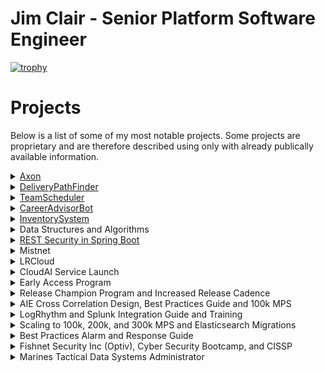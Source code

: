 
# Jim Clair - Senior Platform Software Engineer

[![trophy](https://github-profile-trophy.vercel.app/?username=ryo-ma&theme=onedark)](https://github.com/ryo-ma/github-profile-trophy)

# Projects

Below is a list of some of my most notable projects.  Some projects are proprietary and are therefore described using only with already publically available information.

<details><summary><href>
<a href="https://logrhythm.com/products/logrhythm-axon/">Axon</a></summary>


<blockquote>A proprietary greenfield rewrite of LogRhythm's core data security analytics product as a highly scalable, highly available, multi-cloud/on-prem hybrid multi-tenant security intelligence and event management system.</br> 

In 2019 two architects and I (the platform engineering lead) set out to rebuild Logrhythm's core SIEM as a cloud first platform.  For the next three years, following cloud native industry best practices, we began designing, building, testing, hiring, teaching and evangelizing the new platform while delivering on a very tight timeline.  The Axon platform went GA on Oct. 2022.</br>

I was responsible for the creation of an enterprise platform as well as hiring and leading a Team of Senor level engineers.  By the time I left we had a team of 6 engineers, a PO, and a manager.  And another team of 7 SRE engineers that we were tasked with onboarding, training and mentoring.</br>

<details><summary><b>Design Principals</b></summary><blockquote>
  
  <details><summary>GitOps, CI/CD and Infrastructure As Code</summary>
  
  <ul>
   <li>Infrastructure, pipeline, services, configuration, environments and platform should all be code.  Why? For the single source of truth, visibility, collaboration, versioning, security and auditing that a central VCS can provide.  It forces you to introduce developer tools to non-developers, which is tough but worth it in the end because it lends well to collaborating in globally distributed work force.</li>  
  <li>Atomic commits = atomic versions which enables intelligent service deployments (rollforward/rollback).</li>
  <li> Most VCS systems include deep integrations for CI/CD tools, i.e github actions to build a full SDLC out of parallelizable, on-demand, asynchronous workflows for continuously building, testing, scanning, releasing, deploying and promoting services.  The chosen CI/CD tool should allow for custom runtime.</li>
  </ul>
  </details>
  
  <details><summary>Service Design</summary>
  <ul>
  <li> The platform will combine both synchronous and asynchronous architectures with a preference given to asynchronous services that can be parallelized and stateless.  Stateless svcs are much cheaper as they can easily scale on-demand and because they have no state to track, store, or recover after an unexpected issue these services are easier and cheaper to manage.  For services that require state, the details of that state like how it is stored, retrieved, and processed should be abstracted away from any other entity outside of the service's namespace.  If another entity is dependent on knowledge derived from another service's state it should go through the services API.  Isolating access all stateful service's data to an audited API we can better enforce security policies, schemas and validations around how that information will be shared and referred to while keeping other REST clients unaware of the details of how the data or algorithms functioned internal to the service.</li>
  <li> The chosen language must be widely used in enterprise computing</li>
  </ul>
  </details>
    
  <details><summary>API First</summary>
  <ul>
  <li> The platform should be able to receive and respond quickly to very large fluctuating volumes of data from remote connections.  As well as support concurrent, and geographically sparse connections from users of any externally exposed APIs and UIs.  Both types of connections should be scalable, load balanced, and deployable to MOST global regions.</li>
  <li> Data sent should be stored and replicated to a distributed and highly available datastore.</li>
  <li> The service should be highly available starting at three 99.9's and moving to four 99.99% uptime with monitoring.</li>
  <li> All connections must be encrypted, authenticated and authorized by an apikey or jwt</li>
  </ul>
  </details>
    
  <details><summary>Opensource First</summary>
   
   > :warning: **Section Under Construction - Jim C - 1/22/23**

  </details>

   <details><summary>Container First</summary>
   
   > :warning: **Section Under Construction - Jim C - 1/22/23**

   </details>

   <details><summary>DevSecOps</summary>
   
   > :warning: **Section Under Construction - Jim C - 1/22/23**

  </details>
  
  </blockquote>
  </details>

  <details><summary><b>Contributions</b></summary>
  <blockquote>
  <details><summary>Terraform</summary>
    Building and Designing our AWS infrastructure's base layer was one my first big projects for Axon.  We chose Terraform because of our need to support multiple clouds and on-prem, the teams familiarity with the technology, and Pulumi/CDK solutions weren't very mature yet.  Drawing on past experience from the LRCloud project and recent research I proposed a reusable multi-layer modular design connected together by Terragrunt.    Example layers would be global, vpc, and subnet.  Terragrunt is excellent for reducing duplicate code following DRY principals and allowed us to more easily compose all of our modules and layers into a single command.  We authored many new modules and combined them with upstream opensource modules to create our AWS accounts, ELB, Route53, gateways, IAM, VPC, S3, ECR, and security groups.  All necessary components of infrastructure for laying down self-managed kubernetes clusters.  We then wired the Terraform layer to output to json so we could consume it and feed it into our kubernetes layer allowing for integration and decoupling.  Our Terraform layer for Axon was so successful we used and extended it to migrate the newly procured Mistnet product into LogRhythm's AWS footprint a year later.
  </details>
  <details><summary>AWS  Footprint</summary>
  
  > :warning: **Section Under Construction - Jim C - 1/22/23**
  </details>
  
  <details><summary>IDP Integration (AWS, Okta, Keycloak, and Pomerium)</summary>
  
  > :warning: **Section Under Construction - Jim C - 1/22/23**
  </details>
    
  <details><summary>Vault Operator</summary>
  
  > :warning: **Section Under Construction - Jim C - 1/22/23**
  </details>
    
  <details><summary>Github Actions and CICD pipeline</summary>
  
  > :warning: **Section Under Construction - Jim C - 1/22/23**
  </details>
    
  <details><summary>Auto Promotions</summary>
  
  > :warning: **Section Under Construction - Jim C - 1/22/23**
  </details>
    
  <details><summary>Localdev Provisioning</summary>
  
  > :warning: **Section Under Construction - Jim C - 1/22/23**
  </details>

  <details><summary>Microservice Operator (Ansible)</summary>
  
  > :warning: **Section Under Construction - Jim C - 1/22/23**
  </details>
    
  <details><summary>S3 Integration</summary>
  
  > :warning: **Section Under Construction - Jim C - 1/22/23**
  </details>
    
  <details><summary>Firechief Program</summary>
  
  > :warning: **Section Under Construction - Jim C - 1/22/23**
  </details>
    
  <details><summary>Kops CICD</summary>
  
  > :warning: **Section Under Construction - Jim C - 1/22/23**
  </details>
    
   <details><summary>Opensearch Operator (Golang)</summary>
  
  > :warning: **Section Under Construction - Jim C - 1/22/23**
  </details>

  <details><summary>Sonarqube Scans</summary>
  
  > :warning: **Section Under Construction - Jim C - 1/22/23**
  </details>
 
  <details><summary>Flink Operator(s)</summary>
  
  > :warning: **Section Under Construction - Jim C - 1/22/23**
  </details>

  </blockquote>
</blockquote>
</details>

<details><summary><href>
<a href="https://github.com/jamesclair/DeliveryPathFinder">DeliveryPathFinder</a></summary>

DeliveryPathFinder is a python application that I chose to build in for my Data Structures and Algorithms 2 course while attaining my B.S. in CS. This program provides a shortest path solution for delivering a truck load of packages given their distance from a hub distribution center in Utah. To solve this my algorithm of choice was implementing Dijkstra shortest path algorithm.  The intention of this project wasn't to build the cleanest most re-usable code, it was instead to solve a complex problem with dynamic programming and self-adjusting data structures in the most efficient way possible.  There were much easier projects to pick from, however I wanted to really challenge my ability to understand complex graph traversals and other advanced DSA concepts.  If I have time in the future I would love to refactor this project using the clean code and software design principals that I have gained since this project.  There is certainly room for more named functions, less nested loops, tests, logging, and more efficient lookups, but it was never originally intended to be a long-lived/maintained project.
</details>

<details><summary><href>
<a href="https://github.com/jamesclair/TeamScheduler">TeamScheduler</a></summary>
TeamScheduler is a Java application I created for my B.S. in Computer Science. The project was meant to demonstrate competency in object oriented patterns, lambda functional programming, SQL/JDBC integration, encapsulation, abstraction, exception handling, APIs, Internationalization/Localization, Java and JavaFX.  This project implements a combination of the MVC, DAO, factory, and singleton software design patterns.

TeamScheduler is an extendable application that a global service team could use for scheduling, tracking and reporting of customer appointments.
</details>

<details><summary><href>
<a href="https://github.com/jamesclair/CareerAdvisorBot">CareerAdvisorBot</a></summary>

> :warning: **Section Under Construction - Jim C - 1/22/23**

</details>

<details><summary><href>
<a href="https://github.com/jamesclair/InventorySystem">InventorySystem</a></summary>
InventorySystem was a java app I built while learning JavaFX and MVC patterns.  (*It was the precursor to TeamScheduler project above.*)

</details>

<details><summary>Data Structures and Algorithms</summary>

- [AlmostIncreasingSequenceAlgorithm](https://github.com/jamesclair/AlmostIncreasingSequenceAlgorithm)
- [unlivable_rooms_algorithm](https://github.com/jamesclair/unlivable_rooms_algorithm)
- [find_longest_strings_algorithm](https://github.com/jamesclair/find_longest_strings_algorithm)
- [common_letter_counter_algorithm](https://github.com/jamesclair/common_letter_counter_algorithm)
- [integer_halves_sum_comparer](https://github.com/jamesclair/integer_halves_sum_comparer)
</details>

<details><summary><a href="https://github.com/jamesclair/user_store">REST Security in Spring Boot</a></summary>

> :warning: **Section Under Construction - Jim C - 1/22/23**

</details>
  
<details><summary>Mistnet</summary>

> :warning: **Section Under Construction - Jim C - 1/22/23**
</details>
  
  

<details><summary>LRCloud</summary>
As our platform manager quickly became our toughest bottleneck with events, alarms, and metadata datastore volumes began to climb and repartitioning and maintenance jobs were unable to finish.  As a result queries slowed, indexing slowed, and retention decreased.  Unfortunately, Engineering was unable to find a cost-effective or viable path for migrating away from Microsoft SQL for the PM because it held too much of our business logic in stored procedures.  This would make it very difficult to replace the datastore without having to recreate or migrate all of that logic with it.  

> :warning: **Section Under Construction - Jim C - 1/22/23**
</details>

<details><summary>CloudAI Service Launch</summary>

> :warning: **Section Under Construction - Jim C - 1/22/23**
</details>
  
<details><summary>Early Access Program</summary>

> :warning: **Section Under Construction - Jim C - 1/22/23**
</details>

<details><summary>Release Champion Program and Increased Release Cadence</summary>

At this point my reputation for solving large complex issues was getting noticed and after speaking with the Co-Founder of LogRhythm Chris Peterson about the state of our releases and the future of DevOps, he asked me to become the new Global Technical Release Manager for LogRhythm.  This role was a hands-on technical role that would be focused on providing early feedback, product expertise, re-building our early access program, and standardizing your agile release processes across the entire company.  The first big project my Partner Crystal Gregory and I worked on was the Release Champion program.  This was a volunteer based program in which engineers PS, Sales, and Support would choose to champion an area of the product that aligned with an engineering team/product area.  Crystal or I would host a meeting between the champions and the engineering teams each sprint and new features, bugs, questions, and news would be discussed, planned, and documented.  According to our datasets we more than tripled our the internal content contributions, improved inter-org relationships, and chopped our Release Cycle down from almost a year to 6 months just by improving the way that we worked together.
</details>
  
<details><summary>AIE Cross Correlation Design, Best Practices Guide and 100k MPS</summary>

While we had bought ourselves time with the ES migration, this was only the beginning though as our largest Advanced Intelligence Engine, an LR patented near-realtime streaming analytics service was only rated for 75k and its job was to correlate logs from one device with a log from any other device on network and determine if it was suspicious behavior or violated a security policies.  While the AIE was an amazing feat of data science and engineering it had one major problem it was never designed to horizontally scale.  The next year, I worked to optimize our largest clients and come up with the AIE cross correlation design best practices, which gave customers a process by which they could overtime create natural groups of log streams to be sent to dedicated AIEs in order to meet specific use cases.  This was achievable by finding a non-documented feature in the code which allowed you to filter which data went to which AIE based on the rules it hosted and the types of log data needed to satisfy it.  Overtime use cases that required similar log mixes could be grouped together and sent to a single AIE.  This lead to better filtering and more efficient workloads and allowing us to achieve over 100k per AIE as well as simplify data routing for customers with thousands of rules and use cases.

</details>
  
<details><summary>LogRhythm and Splunk Integration Guide and Training</summary>

> :warning: **Section Under Construction - Jim C - 1/22/23**
</details>
  


<details><summary>Scaling to 100k, 200k, and 300k MPS and Elasticsearch Migrations</summary>

I led a team of enterprise engineers that helped LogRhythm's largest customers like Mayo Clinic and Cargill design and build out huge Security Operations Centers centered around the LogRhythm SIEM.  Our team helped save several accounts that were struggling due to the original product's ability to scale beyond a certain point.  First issue, we were on Microsoft SQL for both our log manager and platform manager datastores, which was switching to a per core license model that would significantly impact our margins and a.  The log databases were the first bottleneck where large and complex queries were becoming too slow and we were exhausting our workarounds.  After our team convinced the business that in order to scale to the needed volume and still have a valuable product we needed more durability, horizontal scaling, read throughput, load balancing, and time-series friendly datastore.  The business chose Elasticsearch, where we spent the next 2 years re-architecting, expanding, and migrating all customers to using Elasticsearch.  This lead our customer's to be able to break Logrhythm's barrier of 100k, 200k, 300k Messages Per Second processing, and 75k indexing.

</details>
  
<details><summary>Best Practices Alarm and Response Guide</summary>

After 8 months as a SIEM engineer, I developed a good reputation with folks at LogRhythm and they negotiated my transfer and moved me to Colorado to become a Senior Enterprise Consultant and Team Lead.  
</details>
  
<details><summary>Fishnet Security Inc (Optiv), Cyber Security Bootcamp, and CISSP</summary>
  
After an honorable discharge, I started working at Fishnet Security (Now known as Optiv) as an Escalations Engineer to help enterprise customers managing and maintaining their perimeter security systems, like firewalls, proxies, vpns, routers, and load balancers.   I also attended night school at this time where I earned certifications in Microsoft, Cisco, CompTia, Palo Alto, Checkpoint, Bluecoat, Juniper.  After six years in the industry, I was able to attain my CISSP and  asked to join the SIEM team where I helped deploy, update, and manage LogRhythm, HP arcsight, and IBM Qradar products.  This required lots of log management, data analysis, security best practices, and large system solution engineering.
  
</details>  

<details><summary>Marines Tactical Data Systems Administrator</summary>

I started out as a Systems Administrator in the Marines, where I gained a foundation for deploying, managing, and updating enterprise IT stacks.  Lots of Unix/Windows Server, Access, Networking, Security, and Database Administration.  I was billeted as the ops manager, received Top of my Class, a meritorious promotion, and 2 Col coins for large scale service pack roll outs.
  
</details>
